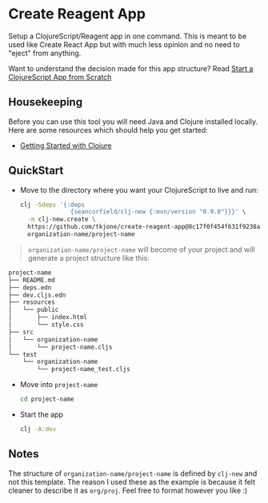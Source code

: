 # Create Reagent App

Setup a ClojureScript/Reagent app in one command.  This is meant to be used like Create React App but with much less opinion and no need to "eject" from anything.

Want to understand the decision made for this app structure?  Read [Start a ClojureScript App from Scratch](https://betweentwoparens.com/start-a-clojurescript-app-from-scratch)

## Housekeeping

Before you can use this tool you will need Java and Clojure installed locally.  Here are some resources which should help you get started:

- [Getting Started with Clojure](https://www.youtube.com/watch?v=SljDPNwAFOc&list=PLaGDS2KB3-ArG0WqAytE9GsZgrM-USsZA)

## QuickStart

- Move to the directory where you want your ClojureScript to live and run:

  ```bash
  clj -Sdeps '{:deps
                {seancorfield/clj-new {:mvn/version "0.9.0"}}}' \
    -m clj-new.create \
    https://github.com/tkjone/create-reagent-app@8c17f0f454f631f9238aed6be19aa1ca3c78f0d4 \
    organization-name/project-name
  ```

> `organization-name/project-name` will become of your project and will generate a project structure like this:

```bash
project-name
├── README.md
├── deps.edn
├── dev.cljs.edn
├── resources
│   └── public
│       ├── index.html
│       └── style.css
├── src
│   └── organization-name
│       └── project-name.cljs
└── test
    └── organization-name
        └── project-name_test.cljs
```

- Move into `project-name`

  ```bash
  cd project-name
  ```

- Start the app

  ```bash
  clj -A:dev
  ```

## Notes

The structure of `organization-name/project-name` is defined by `clj-new` and not this template.  The reason I used these as the example is because it felt cleaner to describe it as `org/proj`.  Feel free to format however you like :)
